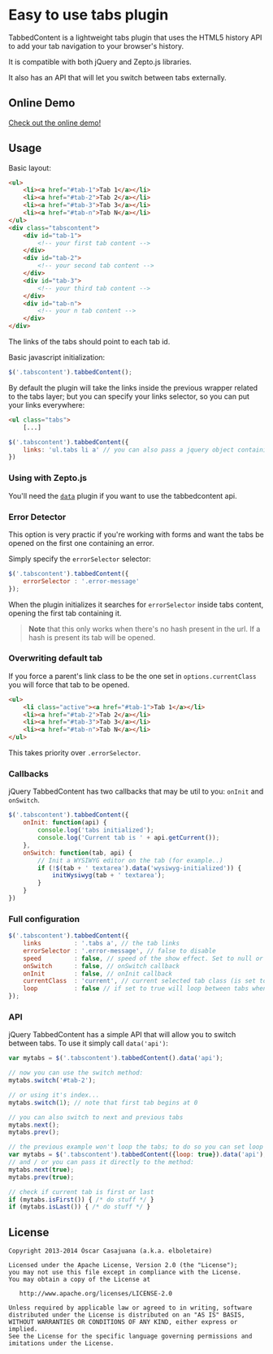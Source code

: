 # Easy to use tabs plugin
TabbedContent is a lightweight tabs plugin that uses the HTML5 history API to
add your tab navigation to your browser's history.

It is compatible with both jQuery and Zepto.js libraries.

It also has an API that will let you switch between tabs externally.

## Online Demo

[Check out the online demo!](http://elboletaire.github.io/tabbedcontent)

## Usage

Basic layout:

```html
<ul>
	<li><a href="#tab-1">Tab 1</a></li>
	<li><a href="#tab-2">Tab 2</a></li>
	<li><a href="#tab-3">Tab 3</a></li>
	<li><a href="#tab-n">Tab N</a></li>
</ul>
<div class="tabscontent">
	<div id="tab-1">
		<!-- your first tab content -->
	</div>
	<div id="tab-2">
		<!-- your second tab content -->
	</div>
	<div id="tab-3">
		<!-- your third tab content -->
	</div>
	<div id="tab-n">
		<!-- your n tab content -->
	</div>
</div>
```

The links of the tabs should point to each tab id.

Basic javascript initialization:

```javascript
$('.tabscontent').tabbedContent();
```

By default the plugin will take the links inside the previous wrapper related to the tabs layer; but you can specify your links selector, so you can put your links everywhere:

```html
<ul class="tabs">
	[...]
```

```javascript
$('.tabscontent').tabbedContent({
	links: 'ul.tabs li a' // you can also pass a jquery object containing the links
})
```

### Using with Zepto.js

You'll need the [`data`](https://github.com/madrobby/zepto/blob/master/src/data.js)
plugin if you want to use the tabbedcontent api.

### Error Detector

This option is very practic if you're working with forms and want the tabs be opened on the first one containing an error.

Simply specify the `errorSelector` selector:

```javascript
$('.tabscontent').tabbedContent({
	errorSelector : '.error-message'
});
```

When the plugin initializes it searches for `errorSelector` inside tabs content, opening the first tab containing it.

> **Note** that this only works when there's no hash present in the url. If a hash is present its tab will be opened.


### Overwriting default tab

If you force a parent's link class to be the one set in `options.currentClass`
you will force that tab to be opened.

```html
<ul>
	<li class="active"><a href="#tab-1">Tab 1</a></li>
	<li><a href="#tab-2">Tab 2</a></li>
	<li><a href="#tab-3">Tab 3</a></li>
	<li><a href="#tab-n">Tab N</a></li>
</ul>
```

This takes priority over `.errorSelector`.

### Callbacks

jQuery TabbedContent has two callbacks that may be util to you: `onInit` and `onSwitch`.

```javascript
$('.tabscontent').tabbedContent({
	onInit: function(api) {
		console.log('tabs initialized');
		console.log('Current tab is ' + api.getCurrent());
	},
	onSwitch: function(tab, api) {
		// Init a WYSIWYG editor on the tab (for example..)
		if (!$(tab + ' textarea').data('wysiwyg-initialized')) {
			initWysiwyg(tab + ' textarea');
		}
	}
})
```

### Full configuration

```javascript
$('.tabscontent').tabbedContent({
	links 		  : '.tabs a', // the tab links
	errorSelector : '.error-message', // false to disable
	speed		  : false, // speed of the show effect. Set to null or false to disable
	onSwitch	  : false, // onSwitch callback
	onInit		  : false, // onInit callback
	currentClass  : 'current', // current selected tab class (is set to the <a> element)
	loop          : false // if set to true will loop between tabs when using the next() and prev() api methods
});
```

### API
jQuery TabbedContent has a simple API that will allow you to switch between tabs. To use it simply call `data('api')`:

```javascript
var mytabs = $('.tabscontent').tabbedContent().data('api');

// now you can use the switch method:
mytabs.switch('#tab-2');

// or using it's index...
mytabs.switch(1); // note that first tab begins at 0

// you can also switch to next and previous tabs
mytabs.next();
mytabs.prev();

// the previous example won't loop the tabs; to do so you can set loop to true when configuring tabbedContent:
var mytabs = $('.tabscontent').tabbedContent({loop: true}).data('api');
// and / or you can pass it directly to the method:
mytabs.next(true);
mytabs.prev(true);

// check if current tab is first or last
if (mytabs.isFirst()) { /* do stuff */ }
if (mytabs.isLast()) { /* do stuff */ }
```

## License

	Copyright 2013-2014 Òscar Casajuana (a.k.a. elboletaire)

	Licensed under the Apache License, Version 2.0 (the "License");
	you may not use this file except in compliance with the License.
	You may obtain a copy of the License at

	   http://www.apache.org/licenses/LICENSE-2.0

	Unless required by applicable law or agreed to in writing, software
	distributed under the License is distributed on an "AS IS" BASIS,
	WITHOUT WARRANTIES OR CONDITIONS OF ANY KIND, either express or implied.
	See the License for the specific language governing permissions and
	imitations under the License.
